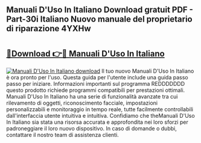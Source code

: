 ## Manuali D'Uso In Italiano Download gratuit PDF - Part-30i Italiano Nuovo manuale del proprietario di riparazione 4YXHw

# <h2><a href="http://dfdklyh.blite.top/?on=Manuali+D%27Uso+In+Italiano">🔗Download 👉🔴 Manuali D'Uso In Italiano</a></h2>

[![Manuali D'Uso In Italiano download](https://i.imgur.com/lujVjoI.png)](http://dfdklyh.blite.top/?on=Manuali+D%27Uso+In+Italiano)
Il tuo nuovo Manuali D'Uso In Italiano è ora pronto per l'uso. Questa guida per l'utente include una guida passo passo per iniziare. Informazioni importanti sul programma REDDDDDDD questo prodotto richiede programmi compatibili per prestazioni ottimali. Manuali D'Uso In Italiano ha una serie di funzionalità avanzate tra cui rilevamento di oggetti, riconoscimento facciale, impostazioni personalizzabili e monitoraggio in tempo reale, tutte facilmente controllabili dall'interfaccia utente intuitiva e intuitiva. Confidiamo che theManuali D'Uso In Italiano sia stata una risorsa accurata e approfondita nei loro sforzi per padroneggiare il loro nuovo dispositivo. In caso di domande o dubbi, contattare il nostro team di assistenza clienti.
